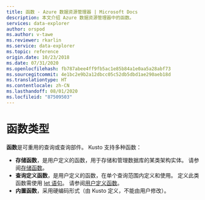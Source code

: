 ```yaml
---
title: 函数 - Azure 数据资源管理器 | Microsoft Docs
description: 本文介绍 Azure 数据资源管理器中的函数。
services: data-explorer
author: orspod
ms.author: v-tawe
ms.reviewer: rkarlin
ms.service: data-explorer
ms.topic: reference
origin.date: 10/23/2018
ms.date: 07/31/2020
ms.openlocfilehash: fb787abee4ff9fb5ac1e85b84a1e0aa5a28abf73
ms.sourcegitcommit: 4e1bc2e9b2a12dbcc05c52db5dbd1ae290aeb18d
ms.translationtype: HT
ms.contentlocale: zh-CN
ms.lasthandoff: 08/01/2020
ms.locfileid: "87509503"
---
```

# <a name="function-types"></a>函数类型

**函数**是可重用的查询或查询部件。 Kusto 支持多种函数：

* **存储函数**，是用户定义的函数，用于存储和管理数据库的某类架构实体。
  请参阅[存储函数](../schema-entities/stored-functions.md)。
* **查询定义函数**，是用户定义的函数，在单个查询范围内定义和使用。 定义此类函数需使用 [let 语句](../letstatement.md)。
  请参阅[用户定义函数](./user-defined-functions.md)。
* **内置函数**，采用硬编码形式（由 Kusto 定义，不能由用户修改）。